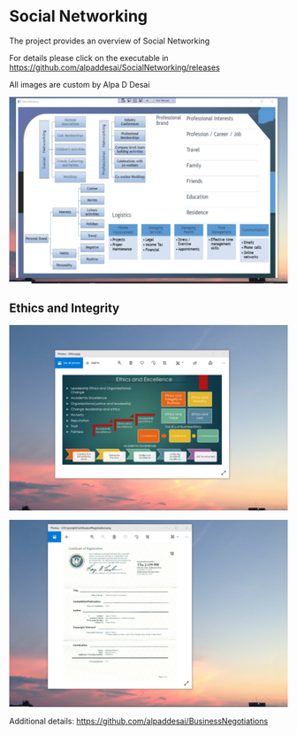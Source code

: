# Social Networking

The project provides an overview of Social Networking 

For details please click on the executable in https://github.com/alpaddesai/SocialNetworking/releases

All images are custom by Alpa D Desai

![image](SocialNetworking.png)

## Ethics and Integrity
![image](EthicsandExcellence.png)

![image](USCopyrightCertificate.png)

Additional details: https://github.com/alpaddesai/BusinessNegotiations 
